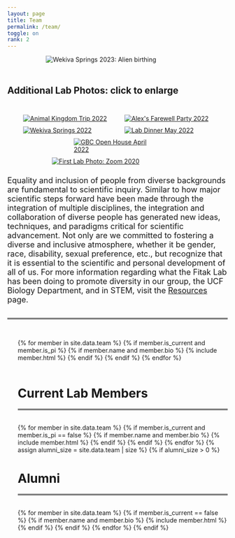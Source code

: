 ```yaml
---
layout: page
title: Team
permalink: /team/
toggle: on
rank: 2
---
```


<div style="margin-bottom: 50px; max-width: 65%; margin-left: auto; margin-right: auto;">
    <img src="{{ 'team/Wekiva2023-2.jpg' | prepend: site.images_dir | prepend: site.baseurl }}" alt="Wekiva Springs 2023: Alien birthing" />
</div>

<style>
img:hover {
  box-shadow: 0 0 4px 2px rgba(0, 140, 186, 0.5);
}
</style>

<h2>Additional Lab Photos: click to enlarge</h2>
<div style="display: flex; flex-wrap: wrap; padding: 20px; margin-left: auto; margin-right: auto">
    <div style="padding: 5px; width: 200px; margin-left: auto; margin-right: auto; border-radius: 4px">
      <a target="_blank" href="{{ 'team/AK-2022_1.jpg' | prepend: site.images_dir | prepend: site.baseurl }}">
        <img src="{{ 'team/AK-2022_1.jpg' | prepend: site.images_dir | prepend: site.baseurl }}" alt="Animal Kingdom Trip 2022" /></a>
    </div>
    <div style="padding: 5px; width: 200px; margin-left: auto; margin-right: auto; border-radius: 4px">
      <a target="_blank" href="{{ 'team/Alex-party-2022-7.jpg' | prepend: site.images_dir | prepend: site.baseurl }}">
        <img src="{{ 'team/Alex-party-2022-7.jpg' | prepend: site.images_dir | prepend: site.baseurl }}" alt="Alex's Farewell Party 2022" /></a>
    </div>
    <div style="padding: 5px; width: 200px; margin-left: auto; margin-right: auto; border-radius: 4px">
      <a target="_blank" href="{{ 'team/Lab-Wekiva-crop-July2022.jpg' | prepend: site.images_dir | prepend: site.baseurl }}">
        <img src="{{ 'team/Lab-Wekiva-crop-July2022.jpg' | prepend: site.images_dir | prepend: site.baseurl }}" alt="Wekiva Springs 2022" /></a>
    </div>
    <div style="padding: 5px; width: 200px; margin-left: auto; margin-right: auto; border-radius: 4px">
      <a target="_blank" href="{{ 'team/lab-dinner2_May22.jpg' | prepend: site.images_dir | prepend: site.baseurl }}">
        <img src="{{ 'team/lab-dinner2_May22.jpg' | prepend: site.images_dir | prepend: site.baseurl }}" alt="Lab Dinner May 2022" /></a>
    </div>
    <div style="padding: 5px; width: 200px; margin-left: auto; margin-right: auto; border-radius: 4px">
      <a target="_blank" href="{{ 'team/FIGL_4-14-22_4.jpg' | prepend: site.images_dir | prepend: site.baseurl }}">
        <img src="{{ 'team/FIGL_4-14-22_4.jpg' | prepend: site.images_dir | prepend: site.baseurl }}" alt="GBC Open House April 2022" /></a>
    </div>
    <div style="padding: 5px; width: 300px; margin-left: auto; margin-right: auto; border-radius: 4px">
      <a target="_blank" href="{{ 'team/lab.jpg' | prepend: site.images_dir | prepend: site.baseurl }}">
        <img src="{{ 'team/lab.jpg' | prepend: site.images_dir | prepend: site.baseurl }}" alt="First Lab Photo: Zoom 2020" /></a>
    </div>
</div>

<div>
<font size="4">Equality and inclusion of people from diverse backgrounds are fundamental to scientific inquiry.  Similar to how major scientific steps forward have been made through the integration of multiple disciplines, the integration and collaboration of diverse people has generated new ideas, techniques, and paradigms critical for scientific advancement. Not only are we committed to fostering a diverse and inclusive atmosphere, whether it be gender, race, disability, sexual preference, etc., but recognize that it is essential to the scientific and personal development of all of us. For more information regarding what the Fitak Lab has been doing to promote diversity in our group, the UCF Biology Department, and in STEM, visit the <a href="http://fitaklab.com/resources/">Resources</a> page.</font>
</div>
<br>
<hr style="height:4px;border-width:0;color:gray;background-color:gray">
<br>
<div class="lab-wrapper">
    <ul class="lab-list">
    <!-- Current PI -->
    {% for member in site.data.team %}
        {% if member.is_current and member.is_pi %}
            {% if member.name and member.bio %}
                {% include member.html %}
            {% endif %}
        {% endif %}
    {% endfor %}
    <!-- Current Members -->
    <br><br><h1 class="post-title">Current Lab Members</h1><hr style="height:4px;border-width:0;color:gray;background-color:gray"><br>
    {% for member in site.data.team %}
        {% if member.is_current and member.is_pi == false %}
            {% if member.name and member.bio %}
                {% include member.html %}
            {% endif %}
        {% endif %}
    {% endfor %}
    <!-- Non-current (alumni) -->
    {% assign alumni_size = site.data.team | size %}
    {% if alumni_size > 0 %}
        <br><h1 class="post-title">Alumni</h1><hr style="height:4px;border-width:0;color:gray;background-color:gray"><br>
        {% for member in site.data.team %}
            {% if member.is_current == false %}
                {% if member.name and member.bio %}
                    {% include member.html %}
                {% endif %}
            {% endif %}
        {% endfor %}
    {% endif %}
    </ul>
</div>
